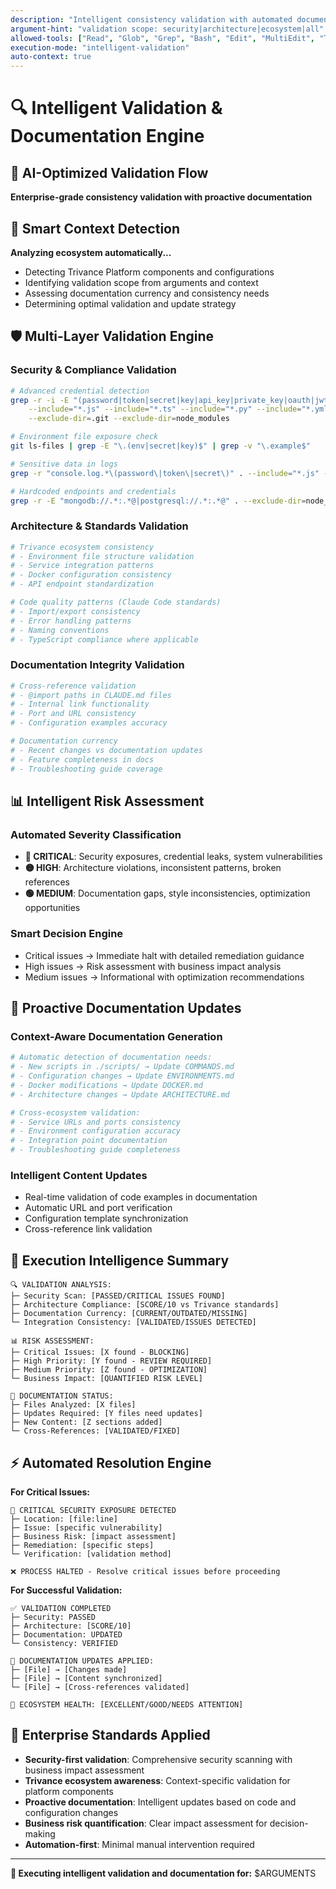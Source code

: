 ```yaml
---
description: "Intelligent consistency validation with automated documentation updates"
argument-hint: "validation scope: security|architecture|ecosystem|all"
allowed-tools: ["Read", "Glob", "Grep", "Bash", "Edit", "MultiEdit", "TodoWrite", "Task"]
execution-mode: "intelligent-validation"
auto-context: true
---
```


# 🔍 Intelligent Validation & Documentation Engine

## 🎯 AI-Optimized Validation Flow

**Enterprise-grade consistency validation with proactive documentation**

## 🤖 Smart Context Detection

**Analyzing ecosystem automatically...**
- Detecting Trivance Platform components and configurations
- Identifying validation scope from arguments and context
- Assessing documentation currency and consistency needs
- Determining optimal validation and update strategy

## 🛡️ Multi-Layer Validation Engine

### **Security & Compliance Validation**
```bash
# Advanced credential detection
grep -r -i -E "(password|token|secret|key|api_key|private_key|oauth|jwt_secret).*=" . \
    --include="*.js" --include="*.ts" --include="*.py" --include="*.yml" --include="*.yaml" \
    --exclude-dir=.git --exclude-dir=node_modules

# Environment file exposure check
git ls-files | grep -E "\.(env|secret|key)$" | grep -v "\.example$"

# Sensitive data in logs
grep -r "console.log.*\(password\|token\|secret\)" . --include="*.js" --include="*.ts"

# Hardcoded endpoints and credentials
grep -r -E "mongodb://.*:.*@|postgresql://.*:.*@" . --exclude-dir=node_modules
```

### **Architecture & Standards Validation**
```bash
# Trivance ecosystem consistency
# - Environment file structure validation
# - Service integration patterns
# - Docker configuration consistency
# - API endpoint standardization

# Code quality patterns (Claude Code standards)
# - Import/export consistency
# - Error handling patterns
# - Naming conventions
# - TypeScript compliance where applicable
```

### **Documentation Integrity Validation**
```bash
# Cross-reference validation
# - @import paths in CLAUDE.md files
# - Internal link functionality
# - Port and URL consistency
# - Configuration examples accuracy

# Documentation currency
# - Recent changes vs documentation updates
# - Feature completeness in docs
# - Troubleshooting guide coverage
```

## 📊 Intelligent Risk Assessment

### **Automated Severity Classification**
- **🔴 CRITICAL**: Security exposures, credential leaks, system vulnerabilities
- **🟡 HIGH**: Architecture violations, inconsistent patterns, broken references  
- **🟢 MEDIUM**: Documentation gaps, style inconsistencies, optimization opportunities

### **Smart Decision Engine**
- Critical issues → Immediate halt with detailed remediation guidance
- High issues → Risk assessment with business impact analysis
- Medium issues → Informational with optimization recommendations

## 📝 Proactive Documentation Updates

### **Context-Aware Documentation Generation**
```bash
# Automatic detection of documentation needs:
# - New scripts in ./scripts/ → Update COMMANDS.md
# - Configuration changes → Update ENVIRONMENTS.md  
# - Docker modifications → Update DOCKER.md
# - Architecture changes → Update ARCHITECTURE.md

# Cross-ecosystem validation:
# - Service URLs and ports consistency
# - Environment configuration accuracy
# - Integration point documentation
# - Troubleshooting guide completeness
```

### **Intelligent Content Updates**
- Real-time validation of code examples in documentation
- Automatic URL and port verification
- Configuration template synchronization
- Cross-reference link validation

## 🎯 Execution Intelligence Summary

```
🔍 VALIDATION ANALYSIS:
├─ Security Scan: [PASSED/CRITICAL ISSUES FOUND]
├─ Architecture Compliance: [SCORE/10 vs Trivance standards]
├─ Documentation Currency: [CURRENT/OUTDATED/MISSING]
└─ Integration Consistency: [VALIDATED/ISSUES DETECTED]

📊 RISK ASSESSMENT:
├─ Critical Issues: [X found - BLOCKING]
├─ High Priority: [Y found - REVIEW REQUIRED]  
├─ Medium Priority: [Z found - OPTIMIZATION]
└─ Business Impact: [QUANTIFIED RISK LEVEL]

📝 DOCUMENTATION STATUS:
├─ Files Analyzed: [X files]
├─ Updates Required: [Y files need updates]
├─ New Content: [Z sections added]
└─ Cross-References: [VALIDATED/FIXED]
```

## ⚡ Automated Resolution Engine

**For Critical Issues:**
```
🚨 CRITICAL SECURITY EXPOSURE DETECTED
├─ Location: [file:line]
├─ Issue: [specific vulnerability]
├─ Business Risk: [impact assessment]
├─ Remediation: [specific steps]
└─ Verification: [validation method]

❌ PROCESS HALTED - Resolve critical issues before proceeding
```

**For Successful Validation:**
```
✅ VALIDATION COMPLETED
├─ Security: PASSED
├─ Architecture: [SCORE/10]
├─ Documentation: UPDATED
└─ Consistency: VERIFIED

📝 DOCUMENTATION UPDATES APPLIED:
├─ [File] → [Changes made]
├─ [File] → [Content synchronized]
└─ [File] → [Cross-references validated]

🎯 ECOSYSTEM HEALTH: [EXCELLENT/GOOD/NEEDS ATTENTION]
```

## 🎯 Enterprise Standards Applied

- **Security-first validation**: Comprehensive security scanning with business impact assessment
- **Trivance ecosystem awareness**: Context-specific validation for platform components
- **Proactive documentation**: Intelligent updates based on code and configuration changes
- **Business risk quantification**: Clear impact assessment for decision-making
- **Automation-first**: Minimal manual intervention required

---

**🚀 Executing intelligent validation and documentation for:** $ARGUMENTS
